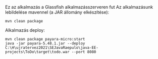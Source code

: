 Ez az alkalmazás a Glassfish alkalmazásszerveren fut
Az alkalmazásunk lebildelése mavennel (a JAR állomány elkészítése):
```shell
mvn clean package 
```

Alkalmazás deploy:
```shell
mvn clean package payara-micro:start
java -jar payara-5.48.1.jar --deploy C:\H\ujratervez2021\SEJavaRaepulo\java-EE-projects\ToDo\target\todo.war --port 8080
```